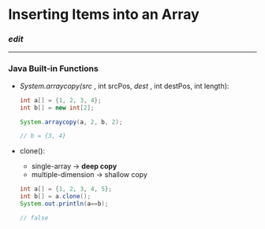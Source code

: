 # Inserting Items into an Array

### _edit_

---

### Java Built-in Functions
- _System.arraycopy(src_ , int srcPos, _dest_ , int destPos, int length):
    ```java
    int a[] = {1, 2, 3, 4};
    int b[] = new int[2];

    System.arraycopy(a, 2, b, 2);

    // b = {3, 4}
    ```

- clone():
    - single-array -> **deep copy**
    - multiple-dimension -> shallow copy
    ```java
    int a[] = {1, 2, 3, 4, 5};
    int b[] = a.clone();
    System.out.println(a==b);

    // false
    ```
